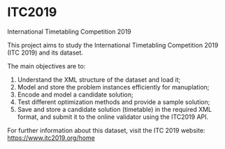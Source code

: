 # ITC2019
International Timetabling Competition 2019

This project aims to study the International Timetabling Competition 2019 (ITC 2019) and its dataset.

The main objectives are to:
1) Understand the XML structure of the dataset and load it;
2) Model and store the problem instances efficiently for manuplation;
3) Encode and model a candidate solution;
4) Test different optimization methods and provide a sample solution;
5) Save and store a candidate solution (timetable) in the required XML format, and submit it to the online validator using the ITC2019 API.

For further information about this dataset, visit the ITC 2019 website: https://www.itc2019.org/home

